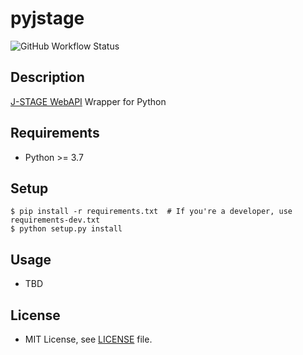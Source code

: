 # pyjstage
![GitHub Workflow Status](https://img.shields.io/github/workflow/status/matsurih/pyjstage/Python%20package)

## Description
[J-STAGE WebAPI](https://www.jstage.jst.go.jp/static/pages/OtherJstageServices/TAB2/-char/ja) Wrapper for Python

## Requirements
- Python >= 3.7

## Setup
```shell script
$ pip install -r requirements.txt  # If you're a developer, use requirements-dev.txt
$ python setup.py install
```

## Usage
- TBD

## License
- MIT License, see [LICENSE](https://github.com/matsurih/pyjstage/blob/master/LICENSE) file.
